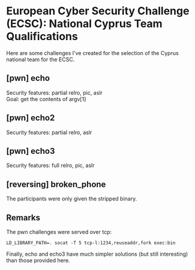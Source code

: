 # European Cyber Security Challenge (ECSC): National Cyprus Team Qualifications

Here are some challenges I've created for the selection of the Cyprus national team for the ECSC. 

## [pwn] echo
Security features: partial relro, pic, aslr
<br >
Goal: get the contents of argv[1]

## [pwn] echo2
Security features: partial relro, aslr

## [pwn] echo3
Security features: full relro, pic, aslr

## [reversing] broken_phone
The participants were only given the stripped binary.

## Remarks
The pwn challenges were served over tcp: 
<br >

	LD_LIBRARY_PATH=. socat -T 5 tcp-l:1234,reuseaddr,fork exec:bin
Finally, echo and echo3 have much simpler solutions (but still interesting) than those provided here.
